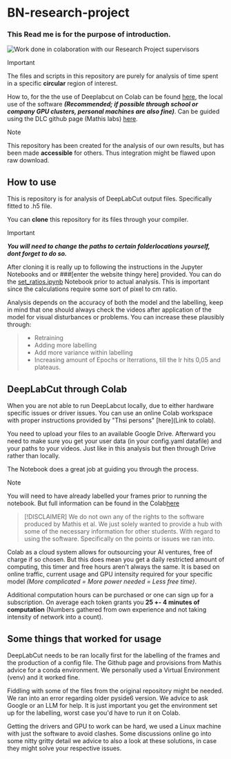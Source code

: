 # BN-research-project
### This Read me is for the purpose of introduction.
![Work done in colaboration with our Research Project supervisors](https://www.google.com/url?sa=i&url=https%3A%2F%2Fwww.econometrie.nl%2Fnl%2Funiversiteiten%2Frug%2F&psig=AOvVaw0q724EmOwTGkZixX3WHhp1&ust=1740490419896000&source=images&cd=vfe&opi=89978449&ved=0CBQQjRxqFwoTCIDLtpu23IsDFQAAAAAdAAAAABAE)

> [!IMPORTANT]
> The files and scripts in this repository are purely for analysis of time spent in a specific **circular** region of interest. 

How to, for the the use of Deeplabcut on Colab can be found [here](#deeplabcut-through-colab), the local use of the software ***(Recommended; if possible through school or company GPU clusters, personal machines are also fine)***.
Can be guided using the DLC github page (Mathis labs) [here](https://github.com/DeepLabCut/DeepLabCut).

> [!NOTE]
> This repository has been created for the analysis of our own results, but has been made **accessible** for others. Thus integration might be flawed upon raw download. 

## How to use 
This is repository is for analysis of DeepLabCut output files. Specifically fitted to .h5 file.

You can **__clone__** this repository for its files through your compiler. 
> [!IMPORTANT]
> ***You will need to change the paths to certain folderlocations yourself, dont forget to do so.*** 

After cloning it is really up to following the instructions in the Jupyter Notebooks and or ###[enter the website thingy here] provided. You can do the [set_ratios.ipynb](https://github.com/nikulkaaa/BN-research-project/blob/main/set_ratios.ipynb) Notebook prior to actual analysis. This is important since the calculations require some sort of pixel to cm ratio.

Analysis depends on the accuracy of both the model and the labelling, keep in mind that one should always check the videos after application of the model for visual disturbances or problems. 
You can increase these plausibly through:
>* Retraining
>* Adding more labelling
>* Add more variance within labelling
>* Increasing amount of Epochs or Iterrations, till the lr hits 0,05 and plateaus.

## DeepLabCut through Colab

When you are not able to run DeepLabcut locally, due to either hardware specific issues or driver issues. 
You can use an online Colab workspace with proper instructions provided by "Thsi persons" [here](Link to colab).

You need to upload your files to an available Google Drive. Afterward you need to make sure you get your user data (in your config.yaml datafile)
and your paths to your videos. Just like in this analysis but then through Drive rather than locally.

The Notebook does a great job at guiding you through the process.
>[!NOTE]
>You will need to have already labelled your frames prior to running the notebook. But full information can be found in the Colab[here]()

>[!DISCLAIMER]
>We do not own any of the rights to the software produced by Mathis et al. We just solely wanted to provide a hub with some of the necessary information for other students. With regard to using the software.
>Specifically on the points or issues we ran into. 

Colab as a cloud system allows for outsourcing your AI ventures, free of charge if so chosen.
But this does mean you get a daily restricted amount of computing, this timer and free hours aren't always the same.
It is based on online traffic, current usage and GPU intensity required for your specific model *(More complicated = More power needed = Less free time)*.

Additional computation hours can be purchased or one can sign up for a subscription. On average each token grants you **25 +- 4 minutes of computation** (Numbers gathered from own experience and not taking intensity of network into a count). 

## Some things that worked for usage

DeepLabCut needs to be ran locally first for the labelling of the frames and the production of a config file. 
The Github page and provisions from Mathis advice for a conda environment. We personally used a Virtual Environment (venv) and it worked fine.

Fiddling with some of the files from the original repository might be needed. We ran into an error regarding older pyside6 version. 
We advice to ask Google or an LLM for help. It is just important you get the environment set up for the labelling, worst case you'd have to run it on Colab.

Getting the drivers and GPU to work can be hard, we used a Linux machine with just the software to avoid clashes. 
Some discussions online go into some nitty gritty detail we advice to also a look at these solutions, in case they might solve your respective issues. 




